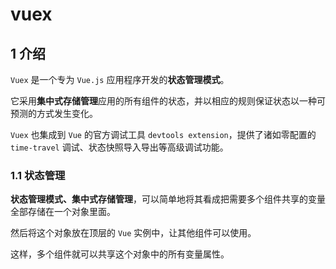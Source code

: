 # vuex

## 1 介绍

`Vuex` 是一个专为 `Vue.js` 应用程序开发的**状态管理模式**。

它采用**集中式存储管理**应用的所有组件的状态，并以相应的规则保证状态以一种可预测的方式发生变化。

`Vuex` 也集成到 `Vue` 的官方调试工具 `devtools extension`，提供了诸如零配置的 `time-travel` 调试、状态快照导入导出等高级调试功能。

### 1.1 状态管理

**状态管理模式、集中式存储管理**，可以简单地将其看成把需要多个组件共享的变量全部存储在一个对象里面。

然后将这个对象放在顶层的 `Vue` 实例中，让其他组件可以使用。

这样，多个组件就可以共享这个对象中的所有变量属性。